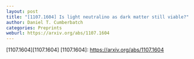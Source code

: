 ```yaml
---
layout: post
title: "[1107.1604] Is light neutralino as dark matter still viable?"
author: Daniel T. Cumberbatch
categories: Preprints
weburl: https://arxiv.org/abs/1107.1604
---
```


[1107.1604][1107.1604]
[1107.1604]: https://arxiv.org/abs/1107.1604
